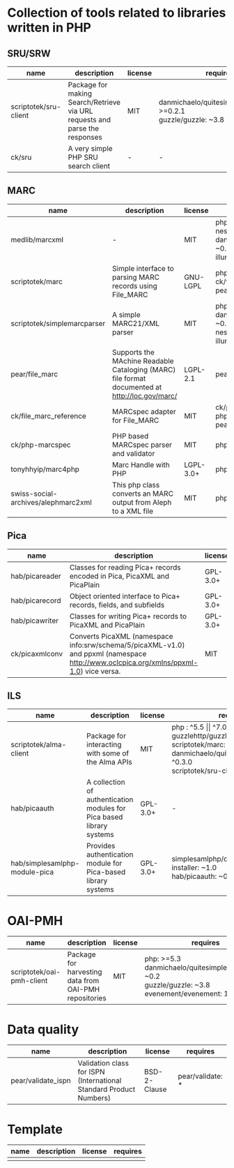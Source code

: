 # Collection of tools related to libraries written in PHP

## SRU/SRW

|name|description|license|requires|
|---|---|---|---|
|scriptotek/sru-client|Package for making Search/Retrieve via URL requests and parse the responses|MIT|danmichaelo/quitesimplexmlelement: >=0.2.1<br>guzzle/guzzle: ~3.8|
|ck/sru|A very simple PHP SRU search client|-|-|

## MARC

|name|description|license|requires|
|---|---|---|---|
|medlib/marcxml|-|MIT|php: >=5.5.9<br>nesbot/Carbon: 1.*<br>danmichaelo/quitesimplexmlelement: ~0.2.4<br>illuminate/support: ~4.1\|~5.0|
|scriptotek/marc|Simple interface to parsing MARC records using File_MARC|GNU-LGPL|php: >=5.3<br>ck/file_marc_reference: dev-master<br>pear/file_marc: *|
|scriptotek/simplemarcparser|A simple MARC21/XML parser|MIT|php: >=5.3<br>danmichaelo/quitesimplexmlelement: ~0.2.4<br>nesbot/carbon: 1.*<br>illuminate/support: ~4.1\|~5.0|
|pear/file_marc|Supports the MAchine Readable Cataloging (MARC) file format documented at http://loc.gov/marc/|LGPL-2.1|pear/pear_exception: 1.*|
|ck/file_marc_reference|MARCspec adapter for File_MARC|MIT|ck/php-marcspec: ^1.0<br>php: >=5.4.0<br>pear/file_marc: ^1.1|
|ck/php-marcspec|PHP based MARCspec parser and validator|MIT|php: >=5.4.0|
|tonyhhyip/marc4php|Marc Handle with PHP|LGPL-3.0+|php: >=5.3.1|
|swiss-social-archives/alephmarc2xml|This php class converts an MARC output from Aleph to a XML file|MIT|php: >=5.2|

## Pica

|name|description|license|requires|
|---|---|---|---|
|hab/picareader|Classes for reading Pica+ records encoded in Pica, PicaXML and PicaPlain|GPL-3.0+|hab/picarecord: ~1.0|
|hab/picarecord |Object oriented interface to Pica+ records, fields, and subfields|GPL-3.0+|-|
|hab/picawriter |Classes for writing Pica+ records to PicaXML and PicaPlain|GPL-3.0+|hab/picarecord: ~1.0|
|ck/picaxmlconv|Converts PicaXML (namespace info:srw/schema/5/picaXML-v1.0) and ppxml (namespace http://www.oclcpica.org/xmlns/ppxml-1.0) vice versa.|MIT|lib-libxml|

## ILS

|name|description|license|requires|
|---|---|---|---|
|scriptotek/alma-client|Package for interacting with some of the Alma APIs|MIT|php : ^5.5 \|\| ^7.0<br>guzzlehttp/guzzle: ~6.0<br>scriptotek/marc: dev-master<br>danmichaelo/quitesimplexmlelement: ^0.3.0<br>scriptotek/sru-client: ~0.3.0|
|hab/picaauth|A collection of authentication modules for Pica based library systems|GPL-3.0+|-|
|hab/simplesamlphp-module-pica |Provides authentication module for Pica-based library systems|GPL-3.0+|simplesamlphp/composer-module-installer: ~1.0<br>hab/picaauth: ~0.1|

# OAI-PMH

|name|description|license|requires|
|---|---|---|---|
|scriptotek/oai-pmh-client|Package for harvesting data from OAI-PMH repositories|MIT|php: >=5.3<br>danmichaelo/quitesimplexmlelement: ~0.2<br>guzzle/guzzle: ~3.8<br>evenement/evenement: 1.0.*|

# Data quality

|name|description|license|requires|
|---|---|---|---|
|pear/validate_ispn|Validation class for ISPN (International Standard Product Numbers)|BSD-2-Clause|pear/validate: *|

# Template

|name|description|license|requires|
|---|---|---|---|
|||||
